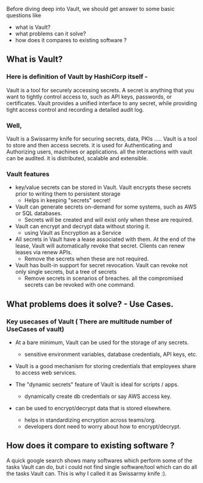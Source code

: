 Before diving deep into Vault, we should get answer to some basic questions like

- what is Vault? 
- what problems can it solve?
- how does it compares to existing software ?

  
    
    
## What is Vault?
### Here is definition of Vault by HashiCorp itself -

Vault is a tool for securely accessing secrets. A secret is anything that you want to tightly control access to, such as API keys, passwords, or certificates. 
Vault provides a unified interface to any secret, while providing tight access control and recording a detailed audit log.


### Well,  
Vault is a Swissarmy knife for securing secrets, data, PKIs ..... Vault is a tool to store and then access secrets. it is used for Authenticating and Authorizing users, machines or applications. all the interactions with vault can be audited. 
it is distributed, scalable and extensible.


### Vault features 

- key/value secrets can be stored in Vault. Vault encrypts these secrets prior to writing them to persistent storage
   - Helps in keeping "secrets" secret!
- Vault can generate secrets on-demand for some systems, such as AWS or SQL databases.
   - Secrets will be created and will exist only when these are required.
- Vault can encrypt and decrypt data without storing it. 
   - using Vault as Encryption as a Service
- All secrets in Vault have a lease associated with them. At the end of the lease, Vault will automatically revoke that secret. Clients can renew leases via renew APIs.
   - Remove the secrets when these are not required.
- Vault has built-in support for secret revocation. Vault can revoke not only single secrets, but a tree of secrets
   - Remove secrets in scenarios of breaches. all the compromised secrets can be revoked with one command.
  
    
    
   
## What problems does it solve? - Use Cases.
### Key usecases of Vault ( There are multitude number of UseCases of vault)

- At a bare minimum, Vault can be used for the storage of any secrets. 
   - sensitive environment variables, database credentials, API keys, etc.

- Vault is a good mechanism for storing credentials that employees share to access web services. 

- The "dynamic secrets" feature of Vault is ideal for scripts / apps.
   - dynamically create db credentials or say AWS access key.

- can be used to encrypt/decrypt data that is stored elsewhere.
   - helps in standardizing encryption across teams/org.
   - developers dont need to worry about how to encrypt/decrypt.
     
       
       
   

 ## How does it compare to existing software ?
A quick google search shows many softwares which perform some of the tasks Vault can do, but i could not find single software/tool which can do all the tasks Vault can. This is why I called it as Swissarmy knife :).
